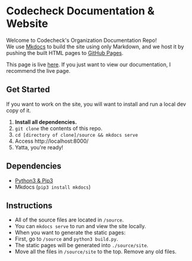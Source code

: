 # Codecheck Documentation & Website

Welcome to Codecheck's Organization Documentation Repo!  
We use [Mkdocs](http://www.mkdocs.org/) to build the site using only Markdown,
and we host it by pushing the built HTML pages to [GitHub Pages](http://pages.github.com/).  

This page is live [here](http://code-check.github.io/org-docs).
If you just want to view our documentation, I recommend the live page.

## Get Started

If you want to work on the site, you will want to install and run a local dev copy of it.

 1. **Install all dependencies.**
 2. `git clone` the contents of this repo.
 3. `cd [directory of clone]/source && mkdocs serve`
 4. Access http://localhost:8000/
 5. Yatta, you're ready!

## Dependencies

 - [Python3 & Pip3](https://www.python.org/downloads/)
 - Mkdocs (`pip3 install mkdocs`)

## Instructions

- All of the source files are located in `/source`.  
- You can `mkdocs serve` to run and view the site locally.
- When you want to generate the static pages:
 - First, go to `/source` and `python3 build.py`.
 - The static pages will be generated into `./source/site`.
 - Move all the files in `/source/site` to the top. Remove any old files.
